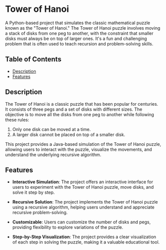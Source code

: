 # Tower of Hanoi



A Python-based project that simulates the classic mathematical puzzle known as the "Tower of Hanoi." The Tower of Hanoi puzzle involves moving a stack of disks from one peg to another, with the constraint that smaller disks must always be on top of larger ones. It's a fun and challenging problem that is often used to teach recursion and problem-solving skills.

## Table of Contents
- [Description](#description)
- [Features](#features)
  

## Description
The Tower of Hanoi is a classic puzzle that has been popular for centuries. It consists of three pegs and a set of disks with different sizes. The objective is to move all the disks from one peg to another while following these rules:
1. Only one disk can be moved at a time.
2. A larger disk cannot be placed on top of a smaller disk.

This project provides a Java-based simulation of the Tower of Hanoi puzzle, allowing users to interact with the puzzle, visualize the movements, and understand the underlying recursive algorithm.

## Features
- **Interactive Simulation**: The project offers an interactive interface for users to experiment with the Tower of Hanoi puzzle, move disks, and solve it step by step.

- **Recursive Solution**: The project implements the Tower of Hanoi puzzle using a recursive algorithm, helping users understand and appreciate recursive problem-solving.

- **Customizable**: Users can customize the number of disks and pegs, providing flexibility to explore variations of the puzzle.

- **Step-by-Step Visualization**: The project provides a clear visualization of each step in solving the puzzle, making it a valuable educational tool.




